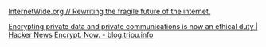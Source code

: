 
[InternetWide.org // Rewriting the fragile future of the internet.](https://web.archive.org/web/20221201205001/http://internetwide.org)

[Encrypting private data and private communications is now an ethical duty | Hacker News](https://news.ycombinator.com/item?id=37913256)
[Encrypt. Now. - blog.tripu.info](https://blog.tripu.info/encrypt/)
